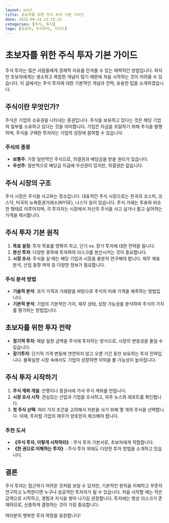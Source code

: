 ```yaml
---
layout: post
title: 초보자를 위한 주식 투자 기본 가이드
date: 2025-09-24 23:15:32
categories: [주식, 투자]
tags: [초보자, 주식투자, 가이드]
---
```


# 초보자를 위한 주식 투자 기본 가이드

주식 투자는 많은 사람들에게 경제적 자유를 안겨줄 수 있는 매력적인 방법입니다. 하지만 초보자에게는 생소하고 복잡한 개념이 많기 때문에 처음 시작하는 것이 어려울 수 있습니다. 이 글에서는 주식 투자에 대한 기본적인 개념과 전략, 유용한 팁을 소개하겠습니다.

## 주식이란 무엇인가?

주식은 기업의 소유권을 나타내는 증권입니다. 주식을 보유하고 있다는 것은 해당 기업의 일부를 소유하고 있다는 것을 의미합니다. 기업은 자금을 조달하기 위해 주식을 발행하며, 주식을 구매한 투자자는 기업의 성장에 참여할 수 있습니다.

### 주식의 종류
- **보통주**: 가장 일반적인 주식으로, 의결권과 배당금을 받을 권리가 있습니다.
- **우선주**: 일반적으로 배당금 지급에 우선권이 있지만, 의결권은 없습니다.

## 주식 시장의 구조
주식 시장은 주식을 사고파는 장소입니다. 대표적인 주식 시장으로는 한국의 코스피, 코스닥, 미국의 뉴욕증권거래소(NYSE), 나스닥 등이 있습니다. 주식 거래는 투표와 비슷한 형태로 이루어지며, 각 투자자는 시장에서 자신의 주식을 사고 싶거나 팔고 싶어하는 가격을 제시합니다.

## 주식 투자 기본 원칙
1. **목표 설정**: 투자 목표를 명확히 하고, 단기 vs. 장기 투자에 대한 전략을 둡니다.
2. **분산 투자**: 다양한 종목에 투자하여 리스크를 분산시키는 것이 중요합니다.
3. **시장 조사**: 주식을 살 때는 해당 기업과 시장을 충분히 연구해야 합니다. 재무 제표 분석, 산업 동향 파악 등 다양한 정보가 필요합니다.

### 주식 분석 방법
- **기술적 분석**: 과거 가격과 거래량을 바탕으로 주식의 미래 가격을 예측하는 방법입니다.
- **기본적 분석**: 기업의 기본적인 가치, 재무 상태, 성장 가능성을 분석하여 주식의 가치를 평가하는 방법입니다.

## 초보자를 위한 투자 전략
- **정기적 투자**: 매달 일정 금액을 주식에 투자하는 방식으로, 시장의 변동성을 줄일 수 있습니다.
- **장기투자**: 단기적 가격 변동에 연연하지 않고 오랜 기간 동안 보유하는 투자 전략입니다. 불확실한 시장 속에서도 기업이 성장하면 이익을 볼 가능성이 높아집니다.

## 주식 투자 시작하기
1. **주식 계좌 개설**: 은행이나 증권사에 가서 주식 계좌를 만듭니다.
2. **시장 조사 시작**: 관심있는 산업과 기업을 조사하고, 자주 뉴스와 레포트를 확인합니다.
3. **첫 주식 선택**: 여러 가지 조건을 고려해서 지분을 사기 위해 몇 개의 주식을 선택합니다. 이때, 투자할 기업의 재무가 양호한지 체크해야 합니다.

### 추천 도서
- **《주식 투자, 이렇게 시작하라》**: 주식 투자 기본서로, 초보자에게 적합합니다.
- **《한 권으로 이해하는 투자》**: 주식 투자 외에도 다양한 투자 방법을 소개하고 있습니다.

## 결론
주식 투자는 접근하기 어려운 것처럼 보일 수 있지만, 기본적인 원칙을 이해하고 꾸준히 연구하고 노력한다면 누구나 성공적인 투자자가 될 수 있습니다. 처음 시작할 때는 작은 금액으로 시작하고, 경험과 지식을 쌓아 나가길 권장합니다. 투자에는 항상 리스크가 존재하므로, 신중하게 결정하는 것이 가장 중요합니다. 

여러분의 행복한 투자 여정을 응원합니다!